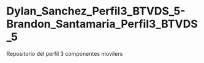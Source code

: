 # Dylan_Sanchez_Perfil3_BTVDS_5-Brandon_Santamaria_Perfil3_BTVDS_5
Repositorio del perfil 3 componentes movilers
